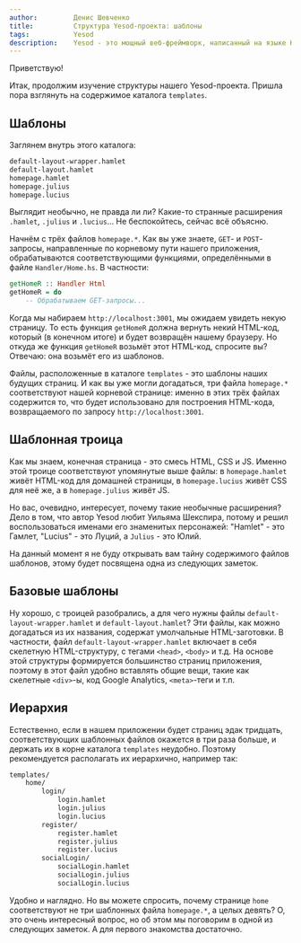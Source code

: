 ```yaml
---
author:         Денис Шевченко
title:          Структура Yesod-проекта: шаблоны
tags:           Yesod
description:    Yesod - это мощный веб-фреймворк, написанный на языке Haskell. Продлжаем изучение структуры нашего проекта. На очереди - шаблоны страниц.
---
```


Приветствую!

Итак, продолжим изучение структуры нашего Yesod-проекта. Пришла пора взглянуть на содержимое каталога `templates`.

## Шаблоны

Заглянем внутрь этого каталога:

```bash
default-layout-wrapper.hamlet
default-layout.hamlet
homepage.hamlet
homepage.julius
homepage.lucius
```

Выглядит необычно, не правда ли ли? Какие-то странные расширения `.hamlet`, `.julius` и `.lucius`... Не беспокойтесь, сейчас всё объясню.

Начнём с трёх файлов `homepage.*`. Как вы уже знаете, `GET`- и `POST`-запросы, направленные по корневому пути нашего приложения, обрабатываются соответствующими функциями, определёнными в файле `Handler/Home.hs`. В частности:

```haskell
getHomeR :: Handler Html
getHomeR = do
    -- Обрабатываем GET-запросы...
```

Когда мы набираем `http://localhost:3001`, мы ожидаем увидеть некую страницу. То есть функция `getHomeR` должна вернуть некий HTML-код, который (в конечном итоге) и будет возвращён нашему браузеру. Но откуда же функция `getHomeR` возьмёт этот HTML-код, спросите вы? Отвечаю: она возьмёт его из шаблонов.

Файлы, расположенные в каталоге `templates` - это шаблоны наших будущих страниц. И как вы уже могли догадаться, три файла `homepage.*` соответствуют нашей корневой странице: именно в этих трёх файлах содержится то, что будет использовано для построения HTML-кода, возвращаемого по запросу `http://localhost:3001`.

## Шаблонная троица

Как мы знаем, конечная страница - это смесь HTML, CSS и JS. Именно этой троице соответствуют упомянутые выше файлы: в `homepage.hamlet` живёт HTML-код для домашней страницы, в `homepage.lucius` живёт CSS для неё же, а в `homepage.julius` живёт JS.

Но вас, очевидно, интересует, почему такие необычные расширения? Дело в том, что автор Yesod любит Уильяма Шекспира, потому и решил воспользоваться именами его знаменитых персонажей: "Hamlet" - это Гамлет, "Lucius" - это Луций, а `Julius` - это Юлий.

На данный момент я не буду открывать вам тайну содержимого файлов шаблонов, этому будет посвящена одна из следующих заметок.

## Базовые шаблоны

Ну хорошо, с троицей разобрались, а для чего нужны файлы `default-layout-wrapper.hamlet` и `default-layout.hamlet`? Эти файлы, как можно догадаться из их названия, содержат умолчальные HTML-заготовки. В частности, файл `default-layout-wrapper.hamlet` включает в себя скелетную HTML-структуру, с тегами `<head>`, `<body>` и т.д. На основе этой структуры формируется большинство страниц приложения, поэтому в этот файл удобно вставлять общие вещи, такие как скелетные `<div>`-ы, код Google Analytics, `<meta>`-теги и т.п.

## Иерархия

Естественно, если в нашем приложении будет страниц эдак тридцать, соответствующих шаблонных файлов окажется в три раза больше, и держать их в корне каталога `templates` неудобно. Поэтому рекомендуется располагать их иерархично, например так:

```bash
templates/
    home/
        login/
            login.hamlet
            login.julius
            login.lucius
        register/
            register.hamlet
            register.julius
            register.lucius
        socialLogin/
            socialLogin.hamlet
            socialLogin.julius
            socialLogin.lucius
```

Удобно и наглядно. Но вы можете спросить, почему странице `home` соответствуют не три шаблонных файла `homepage.*`, а целых девять? О, это очень интересный вопрос, но об этом мы поговорим в одной из следующих заметок. А для первого знакомства достаточно.

